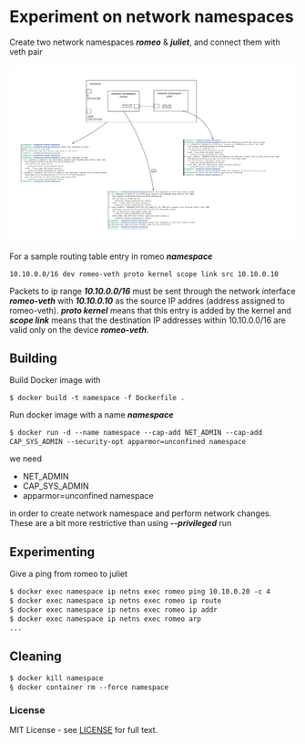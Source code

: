 # Experiment on network namespaces

Create two network namespaces ***romeo*** & ***juliet***, and connect them with veth pair  

![target container namespace](./docs/namespace.png)

For a sample routing table entry in romeo ***namespace***  

```
10.10.0.0/16 dev romeo-veth proto kernel scope link src 10.10.0.10
```

Packets to ip range ***10.10.0.0/16*** must be sent through the network interface ***romeo-veth*** with ***10.10.0.10*** as the source IP addres (address assigned to romeo-veth). ***proto kernel*** means that this entry is added by the kernel and ***scope link*** means that the destination IP addresses within 10.10.0.0/16 are valid only on the device ***romeo-veth***.

## Building
Build Docker image with

```
$ docker build -t namespace -f Dockerfile .
```

Run docker image with a name ***namespace***

```
$ docker run -d --name namespace --cap-add NET_ADMIN --cap-add CAP_SYS_ADMIN --security-opt apparmor=unconfined namespace
```

we need  
- NET_ADMIN
- CAP_SYS_ADMIN
- apparmor=unconfined namespace  

in order to create network namespace and perform network changes. These are a bit more restrictive than using ***--privileged*** run


## Experimenting
Give a ping from romeo to juliet
```
$ docker exec namespace ip netns exec romeo ping 10.10.0.20 -c 4
$ docker exec namespace ip netns exec romeo ip route
$ docker exec namespace ip netns exec romeo ip addr
$ docker exec namespace ip netns exec romeo arp
...

```

## Cleaning
```
$ docker kill namespace
§ docker container rm --force namespace
```

### License
MIT License - see [LICENSE](LICENSE) for full text.